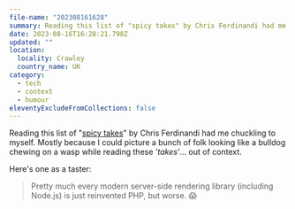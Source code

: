 ```yaml
---
file-name: "202308161628"
summary: Reading this list of "spicy takes" by Chris Ferdinandi had me chuckling to myself.
date: 2023-08-16T16:28:21.798Z
updated: ""
location:
  locality: Crawley
  country_name: UK
category:
  - tech
  - context
  - humour
eleventyExcludeFromCollections: false
---
```


Reading this list of "[spicy takes](https://gomakethings.com/spicy-takes/)" by Chris Ferdinandi had me chuckling to myself. Mostly because I could picture a bunch of folk looking like a bulldog chewing on a wasp while reading these *'takes'*&hellip; out of context.

Here's one as a taster:

> Pretty much every modern server-side rendering library (including Node.js) is just reinvented PHP, but worse. 😱

